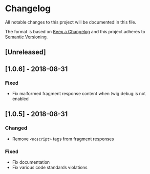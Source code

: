 Changelog
=========

All notable changes to this project will be documented in this file.

The format is based on [Keep a Changelog](http://keepachangelog.com/en/1.0.0/)
and this project adheres to [Semantic Versioning](http://semver.org/spec/v2.0.0.html).

[Unreleased]
------------

[1.0.6] - 2018-08-31
--------------------
### Fixed
- Fix malformed fragment response content when twig debug is not enabled

[1.0.5] - 2018-08-31
--------------------
### Changed
- Remove `<noscript>` tags from fragment responses

### Fixed
- Fix documentation
- Fix various code standards violations
